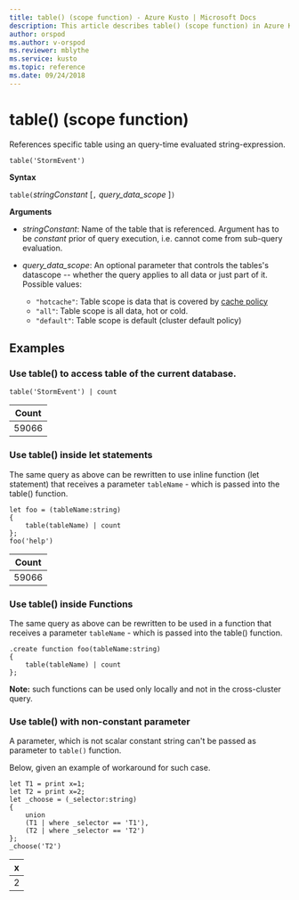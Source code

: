 ```yaml
---
title: table() (scope function) - Azure Kusto | Microsoft Docs
description: This article describes table() (scope function) in Azure Kusto.
author: orspod
ms.author: v-orspod
ms.reviewer: mblythe
ms.service: kusto
ms.topic: reference
ms.date: 09/24/2018
---
```

# table() (scope function)

References specific table using an query-time evaluated string-expression. 

```kusto
table('StormEvent')
```

**Syntax**

`table(`*stringConstant* [`,` *query_data_scope* ]`)`

**Arguments**

* *stringConstant*: Name of the table that is referenced. Argument has to be _constant_ prior of query execution, i.e. cannot come from sub-query evaluation.

* *query_data_scope*: An optional parameter that controls the tables's datascope -- whether the query applies to all data or just part of it. Possible values:
    - `"hotcache"`: Table scope is data that is covered by [cache policy](https://kusdoc2.azurewebsites.net/docs/concepts/cachepolicy.html)
    - `"all"`: Table scope is all data, hot or cold.
    - `"default"`: Table scope is default (cluster default policy)

## Examples

### Use table() to access table of the current database. 

```kusto
table('StormEvent') | count
```

|Count|
|---|
|59066|

### Use table() inside let statements 

The same query as above can be rewritten to use inline function (let statement) that 
receives a parameter `tableName` - which is passed into the table() function.

```kusto
let foo = (tableName:string)
{
    table(tableName) | count
};
foo('help')
```

|Count|
|---|
|59066|

### Use table() inside Functions 

The same query as above can be rewritten to be used in a function that 
receives a parameter `tableName` - which is passed into the table() function.

```kusto
.create function foo(tableName:string)
{
    table(tableName) | count
};
```

**Note:** such functions can be used only locally and not in the cross-cluster query.

### Use table() with non-constant parameter

A parameter, which is not scalar constant string can't be passed as parameter to `table()` function.

Below, given an example of workaround for such case.

```kusto
let T1 = print x=1;
let T2 = print x=2;
let _choose = (_selector:string)
{
    union 
    (T1 | where _selector == 'T1'),
    (T2 | where _selector == 'T2')
};
_choose('T2')

```

|x|
|---|
|2|